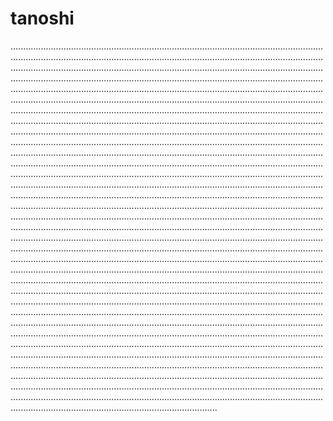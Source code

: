 # tanoshi
..........................................................................................................................................................................................................................................................................................................................................................................................................................................................................................................................................................................................................................................................................................................................................................................................................................................................................................................................................................................................................................................................................................................................................................................................................................................................................................................................................................................................................................................................................................................................................................................................................................................................................................................................................................................................................................................................................................................................................................................................................................................................................................................................................................................................................................................................................................................................................................................................................................................................................................................................................................................................................................................................................................................................................................................................................................................................................................................................................................................................................................................................................................................................................................................................................................................................................................................................................................................................................................................................................................................................................................................................................................................................................................................................................................................................................................................................................................................................................................................................................................................................................................................................................................................................................................................................................................................................................................................................................................................................................
